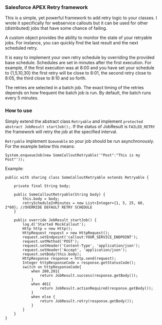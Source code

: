 ### Salesforce APEX Retry framework

This is a simple, yet powerful framework to add retry logic to your classes. I wrote it specifically for webservice callouts but it can be used for other (distributed) jobs that have some chance of failing. 

A custom object provides the ability to monitor the state of your retryable jobs. For instance, you can quickly find the last result and the next scheduled retry. 

It is easy to implement your own retry schedule by overriding the provided base schedule. Schedules are set in minutes after the first execution. For example, if the first execution was at 8:00 and you have set your schedule to {1,5,10,30} the first retry will be close to 8:01, the second retry close to 8:05, the third close to 8:10 and so forth. 

The retries are selected in a batch job. The exact timing of the retries depends on how frequent the batch job is run. By default, the batch runs every 5 minutes. 

### How to use

Simply extend the abstract class `Retryable` and implement `protected abstract JobResult startJob();`. If the status of JobResult is `FAILED_RETRY` the framework will retry the job at the specified interval. 

`Retryable` implement `Queueable` so your job should be run asynchronously. For the example below this means:
```apex
System.enqueueJob(new SomeCalloutRetryable('"Post":"This is my Post"'));
```

Example: 

```apex
public with sharing class SomeCalloutRetryable extends Retryable {

    private final String body;

    public SomeCalloutRetryable(String body) {
        this.body = body;
        retryScheduleInMinutes = new List<Integer>{1, 5, 25, 60, 2*60}; //OVERRIDE DEFAULT RETRY SCHEDULE
    }

    public override JobResult startJob() {
        log.d('Started MockCallout');
        Http http = new Http();
        HttpRequest request = new HttpRequest();
        request.setEndpoint('callout:YOUR_SERVICE_ENDPOINT');
        request.setMethod('POST');
        request.setHeader('Content-Type', 'application/json');
        request.setHeader('Accept', 'application/json');
        request.setBody(this.body);
        HttpResponse response = http.send(request);
        Integer httpResponseCode = response.getStatusCode();
        switch on httpResponseCode{
            when 200,201{
                return JobResult.success(response.getBody());
            }
            when 401{
                return JobResult.actionRequired(response.getBody());
            }
            when else {
                return JobResult.retry(response.getBody());
            }
        }
    }
}

```
